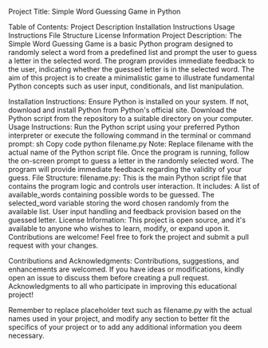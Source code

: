 Project Title:
Simple Word Guessing Game in Python

Table of Contents:
Project Description
Installation Instructions
Usage Instructions
File Structure
License Information
Project Description:
The Simple Word Guessing Game is a basic Python program designed to randomly select a word from a predefined list and prompt the user to guess a letter in the selected word. The program provides immediate feedback to the user, indicating whether the guessed letter is in the selected word. The aim of this project is to create a minimalistic game to illustrate fundamental Python concepts such as user input, conditionals, and list manipulation.

Installation Instructions:
Ensure Python is installed on your system. If not, download and install Python from Python's official site.
Download the Python script from the repository to a suitable directory on your computer.
Usage Instructions:
Run the Python script using your preferred Python interpreter or execute the following command in the terminal or command prompt:
sh
Copy code
python filename.py
Note: Replace filename with the actual name of the Python script file.
Once the program is running, follow the on-screen prompt to guess a letter in the randomly selected word.
The program will provide immediate feedback regarding the validity of your guess.
File Structure:
filename.py: This is the main Python script file that contains the program logic and controls user interaction. It includes:
A list of available_words containing possible words to be guessed.
The selected_word variable storing the word chosen randomly from the available list.
User input handling and feedback provision based on the guessed letter.
License Information:
This project is open source, and it's available to anyone who wishes to learn, modify, or expand upon it. Contributions are welcome! Feel free to fork the project and submit a pull request with your changes.

Contributions and Acknowledgments:
Contributions, suggestions, and enhancements are welcomed. If you have ideas or modifications, kindly open an issue to discuss them before creating a pull request. Acknowledgments to all who participate in improving this educational project!

Remember to replace placeholder text such as filename.py with the actual names used in your project, and modify any section to better fit the specifics of your project or to add any additional information you deem necessary.
